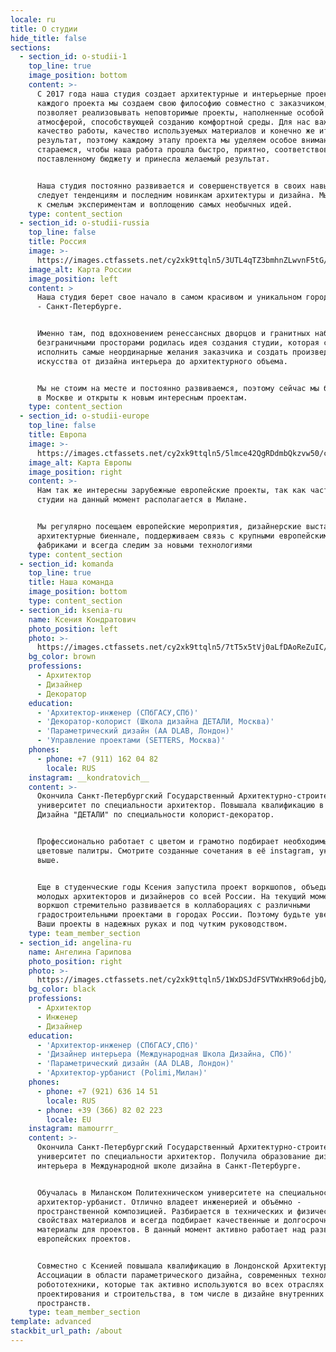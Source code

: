 ```yaml
---
locale: ru
title: О студии
hide_title: false
sections:
  - section_id: o-studii-1
    top_line: true
    image_position: bottom
    content: >-
      С 2017 года наша студия создает архитектурные и интерьерные проекты. Для
      каждого проекта мы создаем свою философию совместно с заказчиком, что
      позволяет реализовывать неповторимые проекты, наполненные особой
      атмосферой, способствующей созданию комфортной среды. Для нас важно
      качество работы, качество используемых материалов и конечно же итоговый
      результат, поэтому каждому этапу проекта мы уделяем особое внимание. Мы
      стараемся, чтобы наша работа прошла быстро, приятно, соответствовала
      поставленному бюджету и принесла желаемый результат.


      Наша студия постоянно развивается и совершенствуется в своих навыках,
      следует тенденциям и последним новинкам архитектуры и дизайна. Мы готовы
      к смелым экспериментам и воплощению самых необычных идей.
    type: content_section
  - section_id: o-studii-russia
    top_line: false
    title: Россия
    image: >-
      https://images.ctfassets.net/cy2xk9ttqln5/3UTL4qTZ3bmhnZLwvnF5tG/5ff7708efa2d9637349023d663759878/russia.png
    image_alt: Карта России
    image_position: left
    content: >
      Наша студия берет свое начало в самом красивом и уникальном городе России
      - Санкт-Петербурге.


      Именно там, под вдохновением ренессансных дворцов и гранитных набережных с
      безграничными просторами родилась идея создания студии, которая сможет
      исполнить самые неординарные желания заказчика и создать произведение
      искусства от дизайна интерьера до архитектурного объема.


      Мы не стоим на месте и постоянно развиваемся, поэтому сейчас мы базируемся
      в Москве и открыты к новым интересным проектам.
    type: content_section
  - section_id: o-studii-europe
    top_line: false
    title: Европа
    image: >-
      https://images.ctfassets.net/cy2xk9ttqln5/5lmce42QgRDdmbQkzvw50/c7098b5711651bcf4d16d70907b91dc6/europe.png
    image_alt: Карта Европы
    image_position: right
    content: >-
      Нам так же интересны зарубежные европейские проекты, так как часть нашей
      студии на данный момент располагается в Милане.


      Мы регулярно посещаем европейские мероприятия, дизайнерские выставки и
      архитектурные биеннале, поддерживаем связь с крупными европейскими
      фабриками и всегда следим за новыми технологиями
    type: content_section
  - section_id: komanda
    top_line: true
    title: Наша команда
    image_position: bottom
    type: content_section
  - section_id: ksenia-ru
    name: Ксения Кондратович
    photo_position: left
    photo: >-
      https://images.ctfassets.net/cy2xk9ttqln5/7tT5x5tVj0aLfDAoReZuIC/fb3c4618ae1e3e0162420c9d8711abf2/______IMG_9539.jpg
    bg_color: brown
    professions:
      - Архитектор
      - Дизайнер
      - Декоратор
    education:
      - 'Архитектор-инженер (СПбГАСУ,СПб)'
      - 'Декоратор-колорист (Школа дизайна ДЕТАЛИ, Москва)'
      - 'Параметрический дизайн (AA DLAB, Лондон)'
      - 'Управление проектами (SETTERS, Москва)'
    phones:
      - phone: +7 (911) 162 04 82
        locale: RUS
    instagram: __kondratovich__
    content: >-
      Окончила Санкт-Петербургский Государственный Архитектурно-строительный
      университет по специальности архитектор. Повышала квалификацию в Школе
      Дизайна "ДЕТАЛИ" по специальности колорист-декоратор. 


      Профессионально работает с цветом и грамотно подбирает необходимые
      цветовые палитры. Смотрите созданные сочетания в её instagram, указанном
      выше.


      Еще в студенческие годы Ксения запустила проект воркшопов, объединяющих
      молодых архитекторов и дизайнеров со всей России. На текущий момент этот
      воркшоп стремительно развивается в коллаборациях с различными
      градостроительными проектами в городах России. Поэтому будьте уверены, что
      Ваши проекты в надежных руках и под чутким руководством.
    type: team_member_section
  - section_id: angelina-ru
    name: Ангелина Гарипова
    photo_position: right
    photo: >-
      https://images.ctfassets.net/cy2xk9ttqln5/1WxDSJdFSVTWxHR9o6djbQ/fe4e4687207e08a4168bc058259c3f4e/________IMG_9772.jpg
    bg_color: black
    professions:
      - Архитектор
      - Инженер
      - Дизайнер
    education:
      - 'Архитектор-инженер (СПбГАСУ,СПб)'
      - 'Дизайнер интерьера (Международная Школа Дизайна, СПб)'
      - 'Параметрический дизайн (AA DLAB, Лондон)'
      - 'Архитектор-урбанист (Polimi,Милан)'
    phones:
      - phone: +7 (921) 636 14 51
        locale: RUS
      - phone: +39 (366) 82 02 223
        locale: EU
    instagram: mamourrr_
    content: >-
      Окончила Санкт-Петербургский Государственный Архитектурно-строительный
      университет по специальности архитектор. Получила образование дизайнера
      интерьера в Международной школе дизайна в Санкт-Петербурге.


      Обучалась в Миланском Политехническом университете на специальности
      архитектор-урбанист. Отлично владеет инженерией и объёмно -
      пространственной композицией. Разбирается в технических и физических
      свойствах материалов и всегда подбирает качественные и долгосрочные
      материалы для проектов. В данный момент активно работает над развитием
      европейских проектов.


      Совместно с Ксенией повышала квалификацию в Лондонской Архитектурной
      Ассоциации в области параметрического дизайна, современных технологий и
      робототехники, которые так активно используются во всех отраслях
      проектирования и строительства, в том числе в дизайне внутренних
      пространств.
    type: team_member_section
template: advanced
stackbit_url_path: /about
---
```


